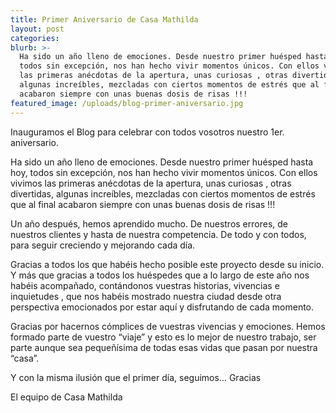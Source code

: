 ```yaml
---
title: Primer Aniversario de Casa Mathilda
layout: post
categories:
blurb: >-
  Ha sido un año lleno de emociones. Desde nuestro primer huésped hasta hoy,
  todos sin excepción, nos han hecho vivir momentos únicos. Con ellos vivimos
  las primeras anécdotas de la apertura, unas curiosas , otras divertidas,
  algunas increíbles, mezcladas con ciertos momentos de estrés que al final
  acabaron siempre con unas buenas dosis de risas !!!
featured_image: /uploads/blog-primer-aniversario.jpg
---
```


Inauguramos el Blog para celebrar con todos vosotros nuestro 1er. aniversario.

Ha sido un a&ntilde;o lleno de emociones. Desde nuestro primer hu&eacute;sped hasta hoy, todos sin excepci&oacute;n, nos han hecho vivir momentos &uacute;nicos. Con ellos vivimos las primeras an&eacute;cdotas de la apertura, unas curiosas , otras divertidas, algunas incre&iacute;bles, mezcladas con ciertos momentos de estr&eacute;s que al final acabaron siempre con unas buenas dosis de risas !!!

Un a&ntilde;o despu&eacute;s, hemos aprendido mucho. De nuestros errores, de nuestros clientes y hasta de nuestra competencia. De todo y con todos, para seguir creciendo y mejorando cada d&iacute;a.

Gracias a todos los que hab&eacute;is hecho posible este proyecto desde su inicio. Y m&aacute;s que gracias a todos los hu&eacute;spedes que a lo largo de este a&ntilde;o nos hab&eacute;is acompa&ntilde;ado, cont&aacute;ndonos vuestras historias, vivencias e inquietudes , que nos hab&eacute;is mostrado nuestra ciudad desde otra perspectiva emocionados por estar aqu&iacute; y disfrutando de cada momento.

Gracias por hacernos c&oacute;mplices de vuestras vivencias y emociones. Hemos formado parte de vuestro “viaje” y esto es lo mejor de nuestro trabajo, ser parte aunque sea peque&ntilde;&iacute;sima de todas esas vidas que pasan por nuestra “casa”.

Y con la misma ilusi&oacute;n que el primer d&iacute;a, seguimos… Gracias

El equipo de Casa Mathilda